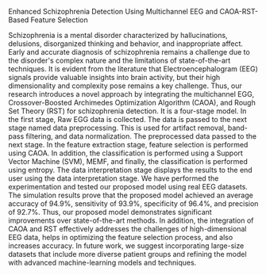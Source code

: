 Enhanced Schizophrenia Detection Using Multichannel EEG and CAOA-RST-Based Feature Selection

Schizophrenia is a mental disorder characterized by hallucinations, delusions, disorganized thinking and behavior, and inappropriate affect. Early and accurate diagnosis of schizophrenia remains a challenge due to the disorder's complex nature and the limitations of state-of-the-art techniques. It is evident from the literature that Electroencephalogram (EEG) signals provide valuable insights into brain activity, but their high dimensionality and complexity pose remains a key challenge. Thus, our research introduces a novel approach by integrating the multichannel EGG, Crossover-Boosted Archimedes Optimization Algorithm (CAOA), and Rough Set Theory (RST) for schizophrenia detection. It is a four-stage model. In the first stage, Raw EGG data is collected. The data is passed to the next stage named data preprocessing. This is used for artifact removal, band-pass filtering, and data normalization. The preprocessed data passed to the next stage. In the feature extraction stage, feature selection is performed using CAOA. In addition, the classification is performed using a Support Vector Machine (SVM), MEMF, and finally, the classification is performed using entropy. The data interpretation stage displays the results to the end user using the data interpretation stage. We have performed the experimentation and tested our proposed model using real EEG datasets. The simulation results prove that the proposed model achieved an average accuracy of 94.9%, sensitivity of 93.9%, specificity of 96.4%, and precision of 92.7%. Thus, our proposed model demonstrates significant improvements over state-of-the-art methods. In addition, the integration of CAOA and RST effectively addresses the challenges of high-dimensional EEG data, helps in optimizing the feature selection process, and also increases accuracy. In future work, we suggest incorporating large-size datasets that include more diverse patient groups and refining the model with advanced machine-learning models and techniques. 
